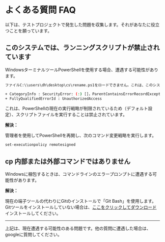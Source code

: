 # よくある質問 FAQ

以下は、テストプロジェクトで発生した問題を収集します。それがあなたに役立つことを願っています。

## このシステムでは、ランニングスクリプトが禁止されています

WindowsターミナルツールPowerShellを使用する場合、遭遇する可能性があります。

```bash
ファイルC:\\users\dh\desktop\cs\rename.ps1をロードできません。これは、このシステムでランタイムスクリプトが禁止されているためです。詳細については、https://go.microsoft.com/fwlink/?linkid=135170のabout_execution_policiesを参照してください。

+ CategoryInfo : SecurityError: (:) []，ParentContainsErrorRecordException
+ FullyQualifiedErrorId : UnauthorizedAccess
```

これは、PowerShellの現在の実行戦略が制限されているため（デフォルト設定）、スクリプトファイルを実行することは禁止されています。

**解決：**

管理者を使用してPowerShellを再開し、次のコマンド変更戦略を実行します。

```bash
set-executionpolicy remotesigned
```

## cp 内部または外部コマンドではありません

Windowsに梱包するときは、コマンドラインのエラープロンプトに遭遇する可能性があります。

**解決：**

現在の端子ツールの代わりにGitのインストールで「Git Bash」を使用します。Gitツールをインストールしていない場合は、[ここをクリックしてダウンロード](https://git-scm.com/downloads)インストールしてください。

---

上記は、現在遭遇する可能性のある問題です。他の質問に遭遇した場合は、googleに質問してください。
